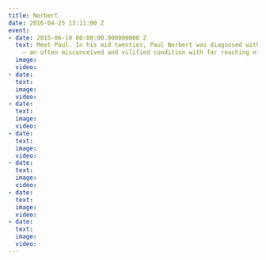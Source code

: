 ```yaml
---
title: Norbert
date: 2016-04-25 13:11:00 Z
event:
- date: 2015-06-10 00:00:00.000000000 Z
  text: Meet Paul. In his mid twenties, Paul Norbert was diagnosed with bipolar disorder
    – an often misconceived and vilified condition with far reaching effects.
  image: 
  video: 
- date: 
  text: 
  image: 
  video: 
- date: 
  text: 
  image: 
  video: 
- date: 
  text: 
  image: 
  video: 
- date: 
  text: 
  image: 
  video: 
- date: 
  text: 
  image: 
  video: 
- date: 
  text: 
  image: 
  video: 
---
```



